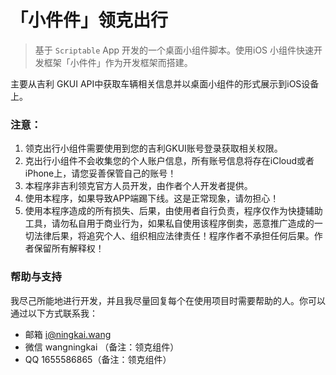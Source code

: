 # 「小件件」领克出行


> 基于 `Scriptable` App 开发的一个桌面小组件脚本。使用iOS 小组件快速开发框架「小件件」作为开发框架而搭建。


主要从吉利 GKUI API中获取车辆相关信息并以桌面小组件的形式展示到iOS设备上。

### 注意：

1. 领克出行小组件需要使用到您的吉利GKUI账号登录获取相关权限。
2. 克出行小组件不会收集您的个人账户信息，所有账号信息将存在iCloud或者iPhone上，请您妥善保管自己的账号！
3. 本程序非吉利领克官方人员开发，由作者个人开发者提供。
4. 使用本程序，如果导致APP端踢下线。这是正常现象，请勿担心！
5. 使用本程序造成的所有损失、后果，由使用者自行负责，程序仅作为快捷辅助工具，请勿私自用于商业行为，如果私自使用该程序倒卖，恶意推广造成的一切法律后果，将追究个人、组织相应法律责任！程序作者不承担任何后果。作者保留所有解释权！


### 帮助与支持

我尽己所能地进行开发，并且我尽量回复每个在使用项目时需要帮助的人。你可以通过以下方式联系我：

- 邮箱 [i@ningkai.wang](mailto:i@ningkai.wang)
- 微信 wangningkai （备注：领克组件）
- QQ 1655586865（备注：领克组件）


